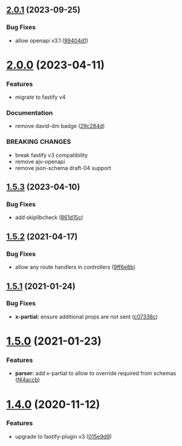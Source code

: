 ## [2.0.1](https://github.com/touchifyapp/fastify-oapi/compare/v2.0.0...v2.0.1) (2023-09-25)


### Bug Fixes

* allow openapi v3.1 ([99404d1](https://github.com/touchifyapp/fastify-oapi/commit/99404d1105ab525b25681306e27ed39adb42ac51))

# [2.0.0](https://github.com/touchifyapp/fastify-oapi/compare/v1.5.3...v2.0.0) (2023-04-11)


### Features

* migrate to fastify v4

### Documentation

* remove david-dm badge ([29c284d](https://github.com/touchifyapp/fastify-oapi/commit/29c284df38a83afdd8e79b8407a10582e6c86a5e))

### BREAKING CHANGES

* break fastify v3 compatibility
* remove ajv-openapi
* remove json-schema draft-04 support

## [1.5.3](https://github.com/touchifyapp/fastify-oapi/compare/v1.5.2...v1.5.3) (2023-04-10)


### Bug Fixes

* add skiplibcheck ([861d15c](https://github.com/touchifyapp/fastify-oapi/commit/861d15ce0989d7f976711d20635a33f1472ee51c))

## [1.5.2](https://github.com/touchifyapp/fastify-oapi/compare/v1.5.1...v1.5.2) (2021-04-17)


### Bug Fixes

* allow any route handlers in controllers ([9ff6e8b](https://github.com/touchifyapp/fastify-oapi/commit/9ff6e8ba99fa98a365ae5b2ba135f83c934d2199))

## [1.5.1](https://github.com/touchifyapp/fastify-oapi/compare/v1.5.0...v1.5.1) (2021-01-24)


### Bug Fixes

* **x-partial:** ensure additional props are not sent ([c07338c](https://github.com/touchifyapp/fastify-oapi/commit/c07338cd43d36223e58f687023b1283ec7223369))

# [1.5.0](https://github.com/touchifyapp/fastify-oapi/compare/v1.4.0...v1.5.0) (2021-01-23)


### Features

* **parser:** add x-partial to allow to override required from schemas ([f44accb](https://github.com/touchifyapp/fastify-oapi/commit/f44accb98e6fdcf1ff26eecb7a098e550c625357))

# [1.4.0](https://github.com/touchifyapp/fastify-oapi/compare/v1.3.0...v1.4.0) (2020-11-12)


### Features

* upgrade to fastify-plugin v3 ([015e9d9](https://github.com/touchifyapp/fastify-oapi/commit/015e9d9004cc1dbf10d75e983548dc890f59e863))
